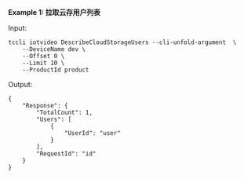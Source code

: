 **Example 1: 拉取云存用户列表**



Input: 

```
tccli iotvideo DescribeCloudStorageUsers --cli-unfold-argument  \
    --DeviceName dev \
    --Offset 0 \
    --Limit 10 \
    --ProductId product
```

Output: 
```
{
    "Response": {
        "TotalCount": 1,
        "Users": [
            {
                "UserId": "user"
            }
        ],
        "RequestId": "id"
    }
}
```

